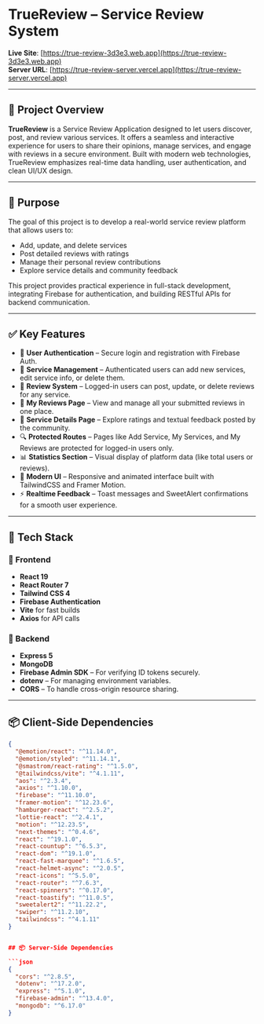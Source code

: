 # TrueReview – Service Review System

**Live Site**: [https://true-review-3d3e3.web.app](https://true-review-3d3e3.web.app)  
**Server URL**: [https://true-review-server.vercel.app](https://true-review-server.vercel.app)

---

## 📌 Project Overview

**TrueReview** is a Service Review Application designed to let users discover, post, and review various services. It offers a seamless and interactive experience for users to share their opinions, manage services, and engage with reviews in a secure environment. Built with modern web technologies, TrueReview emphasizes real-time data handling, user authentication, and clean UI/UX design.

---

## 🎯 Purpose

The goal of this project is to develop a real-world service review platform that allows users to:

- Add, update, and delete services
- Post detailed reviews with ratings
- Manage their personal review contributions
- Explore service details and community feedback

This project provides practical experience in full-stack development, integrating Firebase for authentication, and building RESTful APIs for backend communication.

---

## ✅ Key Features

- 🔐 **User Authentication** – Secure login and registration with Firebase Auth.
- 📝 **Service Management** – Authenticated users can add new services, edit service info, or delete them.
- 🌟 **Review System** – Logged-in users can post, update, or delete reviews for any service.
- 👤 **My Reviews Page** – View and manage all your submitted reviews in one place.
- 📄 **Service Details Page** – Explore ratings and textual feedback posted by the community.
- 🔍 **Protected Routes** – Pages like Add Service, My Services, and My Reviews are protected for logged-in users only.
- 📊 **Statistics Section** – Visual display of platform data (like total users or reviews).
- 🎨 **Modern UI** – Responsive and animated interface built with TailwindCSS and Framer Motion.
- ⚡ **Realtime Feedback** – Toast messages and SweetAlert confirmations for a smooth user experience.

---

## 🧰 Tech Stack

### 🔹 Frontend
- **React 19**
- **React Router 7**
- **Tailwind CSS 4**
- **Firebase Authentication**
- **Vite** for fast builds
- **Axios** for API calls

### 🔹 Backend
- **Express 5**
- **MongoDB**
- **Firebase Admin SDK** – For verifying ID tokens securely.
- **dotenv** – For managing environment variables.
- **CORS** – To handle cross-origin resource sharing.

---

## 📦 Client-Side Dependencies

```json
{
  "@emotion/react": "^11.14.0",
  "@emotion/styled": "^11.14.1",
  "@smastrom/react-rating": "^1.5.0",
  "@tailwindcss/vite": "^4.1.11",
  "aos": "^2.3.4",
  "axios": "^1.10.0",
  "firebase": "^11.10.0",
  "framer-motion": "^12.23.6",
  "hamburger-react": "^2.5.2",
  "lottie-react": "^2.4.1",
  "motion": "^12.23.5",
  "next-themes": "^0.4.6",
  "react": "^19.1.0",
  "react-countup": "^6.5.3",
  "react-dom": "^19.1.0",
  "react-fast-marquee": "^1.6.5",
  "react-helmet-async": "^2.0.5",
  "react-icons": "^5.5.0",
  "react-router": "^7.6.3",
  "react-spinners": "^0.17.0",
  "react-toastify": "^11.0.5",
  "sweetalert2": "^11.22.2",
  "swiper": "^11.2.10",
  "tailwindcss": "^4.1.11"
}


## 📦 Server-Side Dependencies

```json
{
  "cors": "^2.8.5",
  "dotenv": "^17.2.0",
  "express": "^5.1.0",
  "firebase-admin": "^13.4.0",
  "mongodb": "^6.17.0"
}
